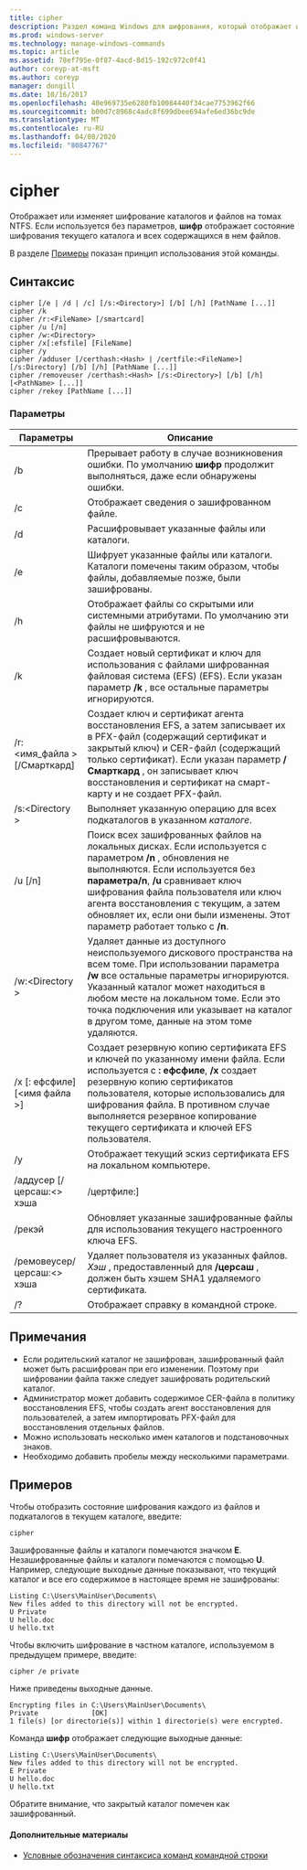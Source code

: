 ```yaml
---
title: cipher
description: Раздел команд Windows для шифрования, который отображает или изменяет шифрование каталогов и файлов на томах NTFS.
ms.prod: windows-server
ms.technology: manage-windows-commands
ms.topic: article
ms.assetid: 78ef795e-0f87-4acd-8d15-192c972c0f41
author: coreyp-at-msft
ms.author: coreyp
manager: dongill
ms.date: 10/16/2017
ms.openlocfilehash: 40e969735e6280fb10084440f34cae7753962f66
ms.sourcegitcommit: b00d7c8968c4adc8f699dbee694afe6ed36bc9de
ms.translationtype: MT
ms.contentlocale: ru-RU
ms.lasthandoff: 04/08/2020
ms.locfileid: "80847767"
---
```

# <a name="cipher"></a>cipher

Отображает или изменяет шифрование каталогов и файлов на томах NTFS. Если используется без параметров, **шифр** отображает состояние шифрования текущего каталога и всех содержащихся в нем файлов.

В разделе [Примеры](#BKMK_examples) показан принцип использования этой команды.

## <a name="syntax"></a>Синтаксис

```
cipher [/e | /d | /c] [/s:<Directory>] [/b] [/h] [PathName [...]]
cipher /k
cipher /r:<FileName> [/smartcard]
cipher /u [/n]
cipher /w:<Directory>
cipher /x[:efsfile] [FileName]
cipher /y
cipher /adduser [/certhash:<Hash> | /certfile:<FileName>] [/s:Directory] [/b] [/h] [PathName [...]]
cipher /removeuser /certhash:<Hash> [/s:<Directory>] [/b] [/h] [<PathName> [...]]
cipher /rekey [PathName [...]]
```

### <a name="parameters"></a>Параметры

|          Параметры           |                                                                                                                                                   Описание                                                                                                                                                    |
|-------------------------------|------------------------------------------------------------------------------------------------------------------------------------------------------------------------------------------------------------------------------------------------------------------------------------------------------------------|
|              /b               |                                                                                                    Прерывает работу в случае возникновения ошибки. По умолчанию **шифр** продолжит выполняться, даже если обнаружены ошибки.                                                                                                    |
|              /c               |                                                                                                                                   Отображает сведения о зашифрованном файле.                                                                                                                                    |
|              /d               |                                                                                                                                   Расшифровывает указанные файлы или каталоги.                                                                                                                                   |
|              /e               |                                                                                          Шифрует указанные файлы или каталоги. Каталоги помечены таким образом, чтобы файлы, добавляемые позже, были зашифрованы.                                                                                           |
|              /h               |                                                                                                     Отображает файлы со скрытыми или системными атрибутами. По умолчанию эти файлы не шифруются и не расшифровываются.                                                                                                     |
|              /k               |                                                                            Создает новый сертификат и ключ для использования с файлами шифрованная файловая система (EFS) (EFS). Если указан параметр **/k** , все остальные параметры игнорируются.                                                                            |
|  /r:\<имя_файла > [/Смарткард]  |   Создает ключ и сертификат агента восстановления EFS, а затем записывает их в PFX-файл (содержащий сертификат и закрытый ключ) и CER-файл (содержащий только сертификат). Если указан параметр **/Смарткард** , он записывает ключ восстановления и сертификат на смарт-карту и не создает PFX-файл.   |
|        /s:\<Directory >        |                                                                                                               Выполняет указанную операцию для всех подкаталогов в указанном *каталоге*.                                                                                                               |
|            /u [/n]            |  Поиск всех зашифрованных файлов на локальных дисках. Если используется с параметром **/n** , обновления не выполняются. Если используется без **параметра/n**, **/u** сравнивает ключ шифрования файла пользователя или ключ агента восстановления с текущим, а затем обновляет их, если они были изменены. Этот параметр работает только с **/n**.  |
|        /w:\<Directory >        | Удаляет данные из доступного неиспользуемого дискового пространства на всем томе. При использовании параметра **/w** все остальные параметры игнорируются. Указанный каталог может находиться в любом месте на локальном томе. Если это точка подключения или указывает на каталог в другом томе, данные на этом томе удаляются. |
|  /x [: ефсфиле] [\<имя файла >]   |                                 Создает резервную копию сертификата EFS и ключей по указанному имени файла. Если используется с **: ефсфиле**, **/x** создает резервную копию сертификатов пользователя, которые использовались для шифрования файла. В противном случае выполняется резервное копирование текущего сертификата и ключей EFS пользователя.                                 |
|              /y               |                                                                                                                      Отображает текущий эскиз сертификата EFS на локальном компьютере.                                                                                                                      |
|  /аддусер [/церсаш:\<> хэша  |                                                                                                                                              /цертфиле:<FileName>]                                                                                                                                               |
|            /рекэй             |                                                                                                                 Обновляет указанные зашифрованные файлы для использования текущего настроенного ключа EFS.                                                                                                                 |
| /ремовеусер/церсаш:\<> хэша |                                                                                       Удаляет пользователя из указанных файлов. *Хэш* , предоставленный для **/церсаш** , должен быть хэшем SHA1 удаляемого сертификата.                                                                                       |
|              /?               |                                                                                                                                       Отображает справку в командной строке.                                                                                                                                       |

## <a name="remarks"></a>Примечания

-   Если родительский каталог не зашифрован, зашифрованный файл может быть расшифрован при его изменении. Поэтому при шифровании файла также следует зашифровать родительский каталог.
-   Администратор может добавить содержимое CER-файла в политику восстановления EFS, чтобы создать агент восстановления для пользователей, а затем импортировать PFX-файл для восстановления отдельных файлов.
-   Можно использовать несколько имен каталогов и подстановочных знаков.
-   Необходимо добавить пробелы между несколькими параметрами.

## <a name="examples"></a><a name=BKMK_examples></a>Примеров

Чтобы отобразить состояние шифрования каждого из файлов и подкаталогов в текущем каталоге, введите:
```
cipher
```
Зашифрованные файлы и каталоги помечаются значком **E**. Незашифрованные файлы и каталоги помечаются с помощью **U**. Например, следующие выходные данные показывают, что текущий каталог и все его содержимое в настоящее время не зашифрованы:
```
Listing C:\Users\MainUser\Documents\
New files added to this directory will not be encrypted.
U Private
U hello.doc
U hello.txt
```
Чтобы включить шифрование в частном каталоге, используемом в предыдущем примере, введите:
```
cipher /e private
```
Ниже приведены выходные данные.
```
Encrypting files in C:\Users\MainUser\Documents\
Private             [OK]
1 file(s) [or directorie(s)] within 1 directorie(s) were encrypted.
```
Команда **шифр** отображает следующие выходные данные:
```
Listing C:\Users\MainUser\Documents\
New files added to this directory will not be encrypted.
E Private
U hello.doc
U hello.txt
```
Обратите внимание, что закрытый каталог помечен как зашифрованный.

#### <a name="additional-references"></a>Дополнительные материалы

- [Условные обозначения синтаксиса команд командной строки](command-line-syntax-key.md)